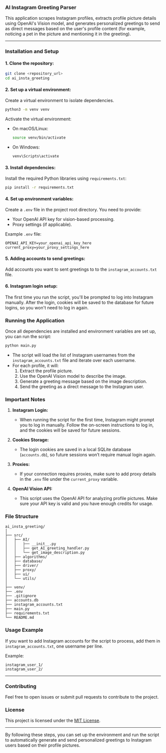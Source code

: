### AI Instagram Greeting Parser

This application scrapes Instagram profiles, extracts profile picture details using OpenAI's Vision model, and generates personalized greetings to send as direct messages based on the user's profile content (for example, noticing a pet in the picture and mentioning it in the greeting).

---

### Installation and Setup

#### 1. Clone the repository:
```bash
git clone <repository_url>
cd ai_insta_greeting
```

#### 2. Set up a virtual environment:
Create a virtual environment to isolate dependencies.

```bash
python3 -m venv venv
```

Activate the virtual environment:

- On macOS/Linux:
  ```bash
  source venv/bin/activate
  ```
- On Windows:
  ```bash
  venv\Scripts\activate
  ```

#### 3. Install dependencies:
Install the required Python libraries using `requirements.txt`:

```bash
pip install -r requirements.txt
```

#### 4. Set up environment variables:
Create a `.env` file in the project root directory. You need to provide:

- Your OpenAI API key for vision-based processing.
- Proxy settings (if applicable).

Example `.env` file:
```
OPENAI_API_KEY=your_openai_api_key_here
current_proxy=your_proxy_settings_here
```

#### 5. Adding accounts to send greetings:
Add accounts you want to sent greetings to to the `instagram_accounts.txt` file.


#### 6. Instagram login setup:
The first time you run the script, you'll be prompted to log into Instagram manually. After the login, cookies will be saved to the database for future logins, so you won't need to log in again.

### Running the Application

Once all dependencies are installed and environment variables are set up, you can run the script:

```bash
python main.py
```

- The script will load the list of Instagram usernames from the `instagram_accounts.txt` file and iterate over each username.
- For each profile, it will:
  1. Extract the profile picture.
  2. Use the OpenAI Vision model to describe the image.
  3. Generate a greeting message based on the image description.
  4. Send the greeting as a direct message to the Instagram user.

### Important Notes

1. **Instagram Login:**
   - When running the script for the first time, Instagram might prompt you to log in manually. Follow the on-screen instructions to log in, and the cookies will be saved for future sessions.
   
2. **Cookies Storage:**
   - The login cookies are saved in a local SQLite database (`accounts.db`), so future sessions won’t require manual login again.

3. **Proxies:**
   - If your connection requires proxies, make sure to add proxy details in the `.env` file under the `current_proxy` variable.

4. **OpenAI Vision API:**
   - This script uses the OpenAI API for analyzing profile pictures. Make sure your API key is valid and you have enough credits for usage.

### File Structure

```
ai_insta_greeting/
│
├── src/
│   ├── AI/
│   │   ├── __init__.py
│   │   ├── get_AI_greeting_handler.py
│   │   └── get_image_description.py
│   ├── algorithms/
│   ├── database/
│   ├── driver/
│   ├── proxy/
│   ├── ui/
│   └── utils/
│
├── venv/
├── .env
├── .gitignore
├── accounts.db
├── instagram_accounts.txt
├── main.py
├── requirements.txt
└── README.md
```

### Usage Example

If you want to add Instagram accounts for the script to process, add them in `instagram_accounts.txt`, one username per line.

Example:
```
instagram_user_1/
instagram_user_2/
```

---

### Contributing
Feel free to open issues or submit pull requests to contribute to the project.

### License
This project is licensed under the [MIT License](LICENSE).

---

By following these steps, you can set up the environment and run the script to automatically generate and send personalized greetings to Instagram users based on their profile pictures.
